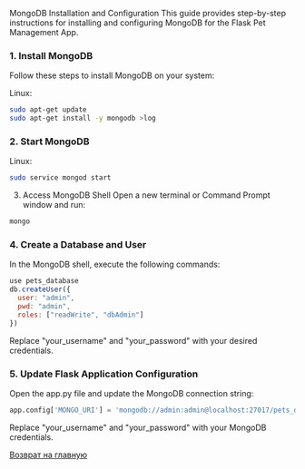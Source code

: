 MongoDB Installation and Configuration
This guide provides step-by-step instructions for installing and configuring MongoDB for the Flask Pet Management App.

### 1. Install MongoDB
Follow these steps to install MongoDB on your system:

Linux:
```bash
sudo apt-get update
sudo apt-get install -y mongodb >log
```

### 2. Start MongoDB
Linux:
```bash
sudo service mongod start
```

3. Access MongoDB Shell
Open a new terminal or Command Prompt window and run:
```bash
mongo
```
### 4. Create a Database and User
In the MongoDB shell, execute the following commands:
```javascript
use pets_database
db.createUser({
  user: "admin",
  pwd: "admin",
  roles: ["readWrite", "dbAdmin"]
})
```
Replace "your_username" and "your_password" with your desired credentials.

### 5. Update Flask Application Configuration
Open the app.py file and update the MongoDB connection string:

```python
app.config['MONGO_URI'] = 'mongodb://admin:admin@localhost:27017/pets_database'
```
Replace "your_username" and "your_password" with your MongoDB credentials.

[Возврат на главную](../README.md)